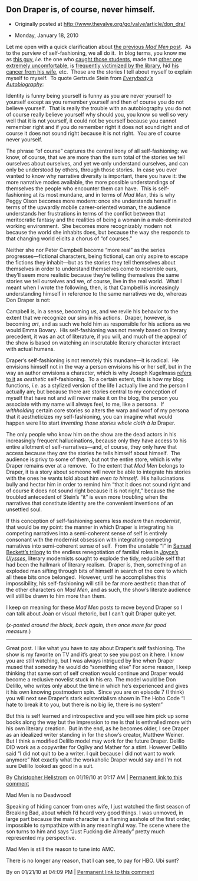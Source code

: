 ## Don Draper is, of course, never himself.

 * Originally posted at http://www.thevalve.org/go/valve/article/don_dra/

* Monday, January 18, 2010 

Let me open with a quick clarification about [the previous _Mad Men_ post](http://www.thevalve.org/go/valve/article/don_draper_as_an_unraptured_emma_bovary/).  As to the purview of self-fashioning, we all do it.  In blog terms, you know me as [this guy](http://acephalous.typepad.com/acephalous/2007/12/unbelievable-th.html), _i.e._ the one who [caught those students](http://acephalous.typepad.com/acephalous/2005/11/my_morning.html), made that [other one extremely uncomfortable](http://acephalous.typepad.com/acephalous/2007/03/and_yet_i_still.html), is [frequently victimized by the library](http://acephalous.typepad.com/acephalous/2007/10/cashier.html), hid [his cancer from his wife](http://acephalous.typepad.com/acephalous/2007/12/how-sek-hid-can.html), etc.  Those are the stories I tell about myself to explain myself to myself.  To quote Gertrude Stein from [_Everybody’s Autobiography_](http://www.amazon.com/exec/obidos/ASIN/1878972081/diesekoschmar-20):

Identity is funny being yourself is funny as you are never yourself to yourself except as you remember yourself and then of course you do not believe yourself.  That is really the trouble with an autobiography you do not of course really believe yourself why should you, you know so well so very well that it is not yourself, it could not be yourself because you cannot remember right and if you do remember right it does not sound right and of course it does not sound right because it is not right.  You are of course never yourself.

The phrase “of course” captures the central irony of all self-fashioning: we know, of course, that we are more than the sum total of the stories we tell ourselves about ourselves, and yet we only understand ourselves, and can only be understood by others, through those stories.  In case you ever wanted to know why narrative diversity is important, there you have it: the more narrative modes available, the more possible understandings of themselves the people who encounter them can have.  This is self-fashioning at its most mundane, and in terms of _Mad Men_, this is why Peggy Olson becomes more modern: once she understands herself in terms of the upwardly mobile career-oriented woman, the audience understands her frustrations in terms of the conflict between that meritocratic fantasy and the realities of being a woman in a male-dominated working environment.  She becomes more recognizably modern not because the world she inhabits does, but because the way she responds to that changing world elicits a chorus of “of courses.”  

Neither she nor Peter Campbell become “more real” as the series progresses—fictional characters, being fictional, can only aspire to escape the fictions they inhabit—but as the stories they tell themselves about themselves in order to understand themselves come to resemble ours, they’ll seem more realistic because they’re telling themselves the same stories we tell ourselves and we, of course, live in the real world.  What I meant when I wrote the following, then, is that Campbell is increasingly understanding himself in reference to the same narratives we do, whereas Don Draper is not:

Campbell is, in a sense, becoming _us_, and we revile his behavior to the extent that we recognize our sins in his actions.  Draper, however, is becoming _art_, and as such we hold him as responsible for his actions as we would Emma Bovary.  His self-fashioning was not merely based on literary precedent, it was an act of literature, if you will, and much of the appeal of the show is based on watching an inscrutable literary character interact with actual humans.

Draper’s self-fashioning is not remotely this mundane—it is radical.  He envisions himself not in the way a person envisions his or her self, but in the way an author envisions a character, which is why Joseph Kugelmass [refers to it](http://www.thevalve.org/go/valve/article/i_dont_care_what_the_critics_say_i_love_mad_men_and_the_sopranos_and_the_hi/#comments) as _aesthetic_ self-fashioning.  To a certain extent, this is how my blog functions, _i.e._ as a stylized version of the life I actually live and the person I actually am; but because there are stories central to my conception of myself that have not and will never make it on the blog, the person you associate with my name will always feel, to me, like a persona.  If _withholding_ certain core stories so alters the warp and woof of my persona that it aestheticizes my self-fashioning, you can imagine what would happen were I to start _inventing those stories whole cloth à la_ Draper.  

The only people who know him on the show are the dead actors in his increasingly frequent hallucinations, because only they have access to his entire allotment of self-narratives—and, of course, they only have that access because they _are_ the stories he tells himself about himself.  The audience is privy to some of them, but not the entire store, which is why Draper remains ever at a remove.  To the extent that _Mad Men_ belongs to Draper, it is a story about someone will never be able to integrate his stories with the ones he wants told about him _even to himself_.  His hallucinations bully and hector him in order to remind him “that it does not sound right and of course it does not sound right because it is not right,” because the troubled antecedent of Stein’s “it” is even more troubling when the narratives that constitute identity are the convenient inventions of an unsettled soul.

If this conception of self-fashioning seems less _modern_ than _modernist_, that would be my point: the manner in which Draper is integrating his competing narratives into a semi-coherent sense of self is entirely consonant with the modernist obsession with integrating competing narratives into semi-coherent sense of self.  From the unstable “I” in [Samuel Beckett’s trilogy](”&lt;a) to the endless renegotiation of familial roles in [Joyce’s _Ulysses_](http://www.amazon.com/exec/obidos/ASIN/0141182806/diesekoschmar-20), literary modernists sought to explode the tidy, reducible self that had been the hallmark of literary realism.  Draper is, then, something of an exploded man sifting through bits of himself in search of the core to which all these bits once belonged.  However, until he accomplishes this impossibility, his self-fashioning will still be far more aesthetic than that of the other characters on _Mad Men_, and as such, the show’s literate audience will still be drawn to him more than them.

I keep on meaning for these _Mad Men_ posts to move beyond Draper so I can talk about Joan or visual rhetoric, but I can’t quit Draper quite yet.

(_x-posted around the block, back again, then once more for good measure._)

---

Great post. I like what you have to say about Draper’s self fashioning. The show is my favorite on TV and it’s great to see you post on it here. I know you are still watching, but I was always intrigued by line when Draper mused that someday he would do “something else”  For some reason, I keep thinking that same sort of self creation would continue and Draper would become a reclusive novelist stuck in his era. The model would be Don Delillo, who writes only about the time in which he’s experienced and gives it his own knowing postmodern spin.  Since you are on episode 7 (I think) you will next see Draper’s stark existentialism shown in The Hobo Code “I hate to break it to you, but there is no big lie, there is no system” 

 But this is self learned and introspective and you will see him pick up some books along the way but the impression to me is that is enthralled more with his own literary creation.  But in the end, as he becomes older, I see Draper as an idealized writer standing in for the show’s creator, Matthew Weiner. But I think a modified Delillo model may work for the future Draper. Delillo DID work as a copywriter for Ogilvy and Mather for a stint. However Delillo said “I did not quit to be a writer. I quit because I did not want to work anymore” Not exactly what the workaholic Draper would say and I’m not sure Delillo looked as good in a suit.

By [Christopher Hellstrom](http://www.thevalve.org/go/member/243/) on 01/19/10 at 01:17 AM | [Permanent link to this comment](http://www.thevalve.org/go/valve/article/don_dra/#27258)
[]()

Mad Men is no Deadwood! 

Speaking of hiding cancer from ones wife, I just watched the first season of Breaking Bad, about which I’d heard very good things. I was unmoved, in large part because the main character is a flaming asshole of the first order, impossible to sympathize with in any meaningful way. The scene where the son turns to him and says “Just Fucking die Already” pretty much represented my perspective. 

Mad Men is still the reason to tune into AMC. 

There is no longer any reason, that I can see, to pay for HBO. Ubi sunt?

By  on 01/21/10 at 04:09 PM | [Permanent link to this comment](http://www.thevalve.org/go/valve/article/don_dra/#27273)

